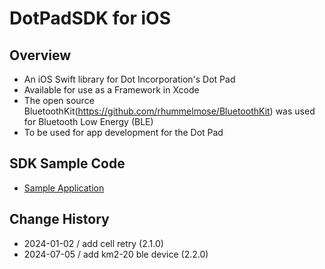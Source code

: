 # DotPadSDK for iOS

## Overview
* An iOS Swift library for Dot Incorporation's Dot Pad
* Available for use as a Framework in Xcode
* The open source BluetoothKit(https://github.com/rhummelmose/BluetoothKit) was used for Bluetooth Low Energy (BLE)
* To be used for app development for the Dot Pad

## SDK Sample Code
* [Sample Application](https://github.com/dotincorp/dotpad-sample-code/tree/main/iOS)

## Change History
- 2024-01-02 / add cell retry (2.1.0)
- 2024-07-05 / add km2-20 ble device (2.2.0)
